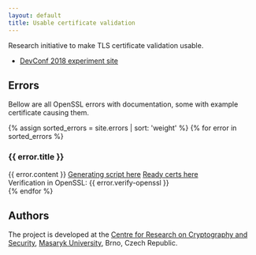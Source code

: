 ```yaml
---
layout: default
title: Usable certificate validation
---
```


Research initiative to make TLS certificate validation usable.

* [DevConf 2018 experiment site](/devconf-2018-experiment)

## Errors

Bellow are all OpenSSL errors with documentation, some with example certificate causing them.

{% assign sorted_errors = site.errors | sort: 'weight' %}
{% for error in sorted_errors %}
<div class="card-header collapsed" data-toggle="collapse" href="#{{ error.slug }}" role="button" aria-expanded="false" aria-controls="collapseExample">
    <h3><i class="fa fa-fw fa-chevron-down"></i> <i class="fa fa-fw fa-chevron-right"></i> {{ error.title }}</h3>
</div>
<div class="collapse" id="{{ error.slug }}">
    <div class="card card-body">
        {{ error.content }}   
        <a class="btn btn-secondary" target="_blank" href="{{ site.repo-url }}/tree/master/errors/{{ error.title }}">Generating script here</a>
        <a class="btn btn-secondary" target="_blank" href="{{ site.url }}/assets/certs/{{ error.title }}.zip">Ready certs here</a>
        <br>
        Verification in OpenSSL: {{ error.verify-openssl }}
  </div>
</div>
{% endfor %}

## Authors

The project is developed at the [Centre for Research on Cryptography and Security](https://www.fi.muni.cz/research/crocs/), [Masaryk University](http://www.muni.cz/), Brno, Czech Republic.